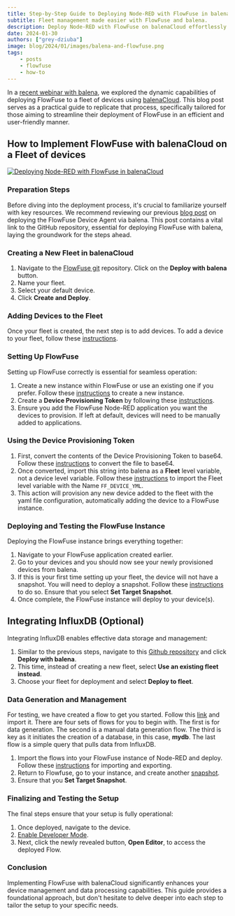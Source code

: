 ```yaml
---
title: Step-by-Step Guide to Deploying Node-RED with FlowFuse in balenaCloud
subtitle: Fleet management made easier with FlowFuse and balena.
description: Deploy Node-RED with FlowFuse on balenaCloud effortlessly with our step-by-step guide. Simplify fleet management and enhance data processing capabilities.
date: 2024-01-30
authors: ["grey-dziuba"]
image: blog/2024/01/images/balena-and-flowfuse.png
tags:
    - posts
    - flowfuse
    - how-to
---
```


In a [recent webinar with balena](/webinars/2024/balena/), we explored the dynamic capabilities of deploying FlowFuse to a fleet of devices using [balenaCloud](https://www.balena.io/cloud). This blog post serves as a practical guide to replicate that process, specifically tailored for those aiming to streamline their deployment of FlowFuse in an efficient and user-friendly manner.

<!--more-->

## How to Implement FlowFuse with balenaCloud on a Fleet of devices

[![Deploying Node-RED with FlowFuse in balenaCloud](https://i.ytimg.com/vi/cKFu1ljUlKE/hqdefault.jpg)](https://www.youtube.com/watch?v=cKFu1ljUlKE "Deploying Node-RED with FlowFuse in balenaCloud")


### Preparation Steps
Before diving into the deployment process, it's crucial to familiarize yourself with key resources. We recommend reviewing our previous [blog post](/blog/2023/11/device-agent-balena/) on deploying the FlowFuse Device Agent via balena. This post contains a vital link to the GitHub repository, essential for deploying FlowFuse with balena, laying the groundwork for the steps ahead.

### Creating a New Fleet in balenaCloud
1. Navigate to the [FlowFuse git](https://github.com/FlowFuse/balena-device-agent) repository. Click on the **Deploy with balena** button.
2. Name your fleet.
3. Select your default device.
4. Click **Create and Deploy**.

### Adding Devices to the Fleet
Once your fleet is created, the next step is to add devices. To add a device to your fleet, follow these [instructions](https://docs.balena.io/learn/getting-started/var-som-mx6/rust/#add-a-device-and-download-os).

### Setting Up FlowFuse
Setting up FlowFuse correctly is essential for seamless operation:
1. Create a new instance within FlowFuse or use an existing one if you prefer. Follow these [instructions](/docs/user/introduction/#creating-a-node-red-instance) to create a new instance.
2. Create a **Device Provisioning Token** by following these [instructions](/docs/device-agent/register/#generating-%22provisioning-configuration%22).
3. Ensure you add the FlowFuse Node-RED application you want the devices to provision. If left at default, devices will need to be manually added to applications.

### Using the Device Provisioning Token
1. First, convert the contents of the Device Provisioning Token to base64. Follow these [instructions](/blog/2023/11/device-agent-balena/#environment-variable) to convert the file to base64.
2. Once converted, import this string into balena as a **Fleet** level variable, not a device level variable. Follow these [instructions](https://docs.balena.io/learn/manage/variables/#fleet-wide-variables) to import the Fleet level variable with the Name `FF_DEVICE_YML`.
3. This action will provision any new device added to the fleet with the yaml file configuration, automatically adding the device to a FlowFuse instance. 

### Deploying and Testing the FlowFuse Instance
Deploying the FlowFuse instance brings everything together:
1. Navigate to your FlowFuse application created earlier.
2. Go to your devices and you should now see your newly provisioned devices from balena.
3. If this is your first time setting up your fleet, the device will not have a snapshot. You will need to deploy a snapshot. Follow these [instructions](/docs/user/snapshots/#create-a-snapshot) to do so. Ensure that you select **Set Target Snapshot**.
4. Once complete, the FlowFuse instance will deploy to your device(s).

## Integrating InfluxDB (Optional)
Integrating InfluxDB enables effective data storage and management:
1. Similar to the previous steps, navigate to this [Github repository](https://github.com/mpous/flowfuse-agent-influx-balena/tree/main?tab=readme-ov-file) and click **Deploy with balena**.
2. This time, instead of creating a new fleet, select **Use an existing fleet instead**.
3. Choose your fleet for deployment and select **Deploy to fleet**.

### Data Generation and Management
For testing, we have created a flow to get you started. Follow this [link](https://flows.nodered.org/flow/66f37bb739b6cdb0c7ad3a4e2edd68ef) and import it. There are four sets of flows for you to begin with. The first is for data generation. The second is a manual data generation flow. The third is key as it initiates the creation of a database, in this case, **mydb**. The last flow is a simple query that pulls data from InfluxDB.
1. Import the flows into your FlowFuse instance of Node-RED and deploy. Follow these [instructions](/node-red/quick-tips/node-red-tips-5//#2.-import-helpful-example-flows-provided-with-custom-nodes) for importing and exporting.
2. Return to Flowfuse, go to your instance, and create another [snapshot](/docs/user/snapshots/#create-a-snapshot).
3. Ensure that you **Set Target Snapshot**.

### Finalizing and Testing the Setup
The final steps ensure that your setup is fully operational:
1. Once deployed, navigate to the device.  
2. [Enable Developer Mode](/docs/device-agent/deploy/#editing-the-node-red-flows-on-a-device-that-is-assigned-to-an-application).
3. Next, click the newly revealed button, **Open Editor**, to access the deployed Flow.

### Conclusion
Implementing FlowFuse with balenaCloud significantly enhances your device management and data processing capabilities. This guide provides a foundational approach, but don't hesitate to delve deeper into each step to tailor the setup to your specific needs.
